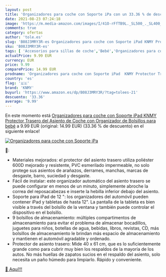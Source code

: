 ```yaml
---
layout: post
title: 'Organizadores para coche con Soporte iPa con un 33.36 % de descuento'
date: 2021-08-23 07:24:18
image: 'https://m.media-amazon.com/images/I/41O-rFfTB9L._SL500_._SL400_.jpg'
comments: true
category: ofertas
author: 'tole.es'
slug: 'B08J3MRY3R-es Organizadores para coche con Soporte iPad KNMY Protector...'
sku: 'B08J3MRY3R-es'
tags: [ 'Accesorios para sillas de coche','Bebé','Organizadores para coche','Sillas de coche y accesorios','bebé','knmy', ]
actualPrice: 9.99 EUR
currency: EUR
price: 9.99
comparePrice: 14.99 EUR
prodname: 'Organizadores para coche con Soporte iPad  KNMY Protector Trasero del Asiento de Coche con Organizador de Bolsillos para bebé'
country: 'es'
flag: '🇪🇸'
brand: 'KNMY'
buyurl: 'https://www.amazon.es/dp/B08J3MRY3R/?tag=tolees-21'
descuento: '33.36'
average: '9.99'
---
```


En este momento está [Organizadores para coche con Soporte iPad  KNMY Protector Trasero del Asiento de Coche con Organizador de Bolsillos para bebé](https://www.amazon.es/dp/B08J3MRY3R/?tag=tolees-21) a 9.99 EUR (original: 14.99 EUR) (33.36 %  de descuento) en el siguiente enlace!

[![Organizadores para coche con Soporte iPa](https://m.media-amazon.com/images/I/41O-rFfTB9L._SL500_._SL400_.jpg)](https://www.amazon.es/dp/B08J3MRY3R/?tag=tolees-21)

🔎:

- Materiales mejorados: el protector del asiento trasero utiliza poliéster 600D mejorado y resistente, PVC esmerilado impermeable, no solo protege sus asientos de arañazos, derrames, manchas, marcas de desgaste, barro, suciedad y desgaste.
- Fácil de instalar: este organizador automático del asiento trasero se puede configurar en menos de un minuto, simplemente abroche la correa del reposacabezas e inserte la hebilla inferior debajo del asiento.
- Soporte para iPad de 12 ": los organizadores del automóvil pueden contener iPad y tabletas de hasta 12". La pantalla de la tableta es bien visible a través del bolsillo de la ventana y también puede controlar el dispositivo en el bolsillo.
- 9 bolsillos de almacenamiento: múltiples compartimentos de almacenamiento para evitar el problema de almacenar bocadillos, juguetes para niños, botellas de agua, bebidas, libros, revistas, CD, más bolsillos de almacenamiento le brindan más espacio de almacenamiento y mantienen el automóvil agradable y ordenado.
- Protector de asiento trasero: Mide 40 x 61 cm, que es lo suficientemente grande como para cubrir muy bien los respaldos de la mayoría de los autos. No más huellas de zapatos sucios en el respaldo del asiento, solo necesita un paño húmedo para limpiarlo. Rápido y conveniente.

[🛒 Aquí!!!](https://www.amazon.es/dp/B08J3MRY3R/?tag=tolees-21)
